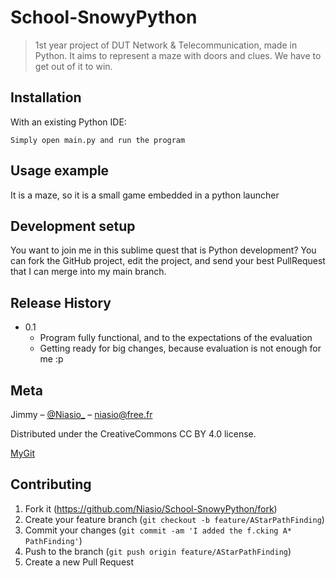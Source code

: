 # School-SnowyPython
> 1st year project of DUT Network &amp; Telecommunication, made in Python. It aims to represent a maze with doors and clues. We have to get out of it to win.

## Installation

With an existing Python IDE:

```
Simply open main.py and run the program
```

## Usage example

It is a maze, so it is a small game embedded in a python launcher

## Development setup

You want to join me in this sublime quest that is Python development? You can fork the GitHub project, edit the project, and send your best PullRequest that I can merge into my main branch.

## Release History

* 0.1
    * Program fully functional, and to the expectations of the evaluation
    * Getting ready for big changes, because evaluation is not enough for me :p

## Meta

Jimmy – [@Niasio_](https://twitter.com/Niasio_) – niasio@free.fr

Distributed under the CreativeCommons CC BY 4.0 license.

[MyGit](https://github.com/Niasio/)

## Contributing

1. Fork it (<https://github.com/Niasio/School-SnowyPython/fork>)
2. Create your feature branch (`git checkout -b feature/AStarPathFinding`)
3. Commit your changes (`git commit -am 'I added the f.cking A* PathFinding'`)
4. Push to the branch (`git push origin feature/AStarPathFinding`)
5. Create a new Pull Request
